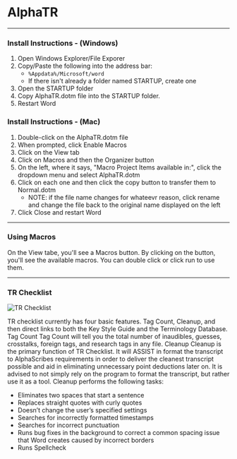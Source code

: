 # AlphaTR

---

### Install Instructions - (Windows)
1. Open Windows Explorer/File Exporer
2. Copy/Paste the following into the address bar:
    - `%Appdata%/Microsoft/word`
    - If there isn't already a folder named STARTUP, create one
3. Open the STARTUP folder
4. Copy AlphaTR.dotm file into the STARTUP folder.
5. Restart Word

### Install Instructions - (Mac)
1. Double-click on the AlphaTR.dotm file
2. When prompted, click Enable Macros
3. Click on the View tab
4. Click on Macros and then the Organizer button
5. On the left, where it says, "Macro Project Items available in:", click the dropdown menu and select AlphaTR.dotm
6. Click on each one and then click the copy button to transfer them to Normal.dotm
    - NOTE: if the file name changes for whateevr reason, click rename and change the file back to the original name displayed on the left
7. Click Close and restart Word

---

### Using Macros
On the View tabe, you'll see a Macros button. By clicking on the button, you'll see the available macros. You can double click or click run to use them.

---

### TR Checklist

![TR Checklist](https://i.imgur.com/JrhJHxql.png)

TR checklist currently has four basic features. Tag Count, Cleanup, and then direct links to both the Key Style Guide and the Terminology Database.
Tag Count
Tag Count will tell you the total number of inaudibles, guesses, crosstalks, foreign tags, and research tags in any file.
Cleanup
Cleanup is the primary function of TR Checklist. It will ASSIST in format the transcript to AlphaScribes requirements in order to deliver the cleanest transcript possible and aid in eliminating unnecessary point deductions later on. It is advised to not simply rely on the program to format the transcript, but rather use it as a tool. Cleanup performs the following tasks:
- Eliminates two spaces that start a sentence
- Replaces straight quotes with curly quotes
- Doesn’t change the user’s specified settings
- Searches for incorrectly formatted timestamps
- Searches for incorrect punctuation
- Runs bug fixes in the background to correct a common spacing issue that Word creates caused by incorrect borders 
- Runs Spellcheck
